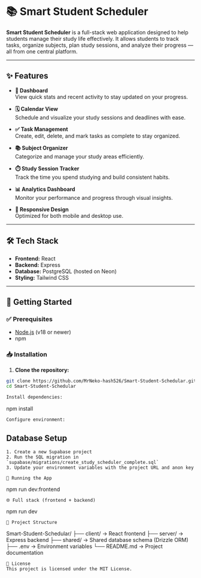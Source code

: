 # 📚 Smart Student Scheduler

**Smart Student Scheduler** is a full-stack web application designed to help students manage their study life effectively. It allows students to track tasks, organize subjects, plan study sessions, and analyze their progress — all from one central platform.

---

## ✨ Features

- **🧠 Dashboard**  
  View quick stats and recent activity to stay updated on your progress.

- **🗓️ Calendar View**  
  Schedule and visualize your study sessions and deadlines with ease.

- **✅ Task Management**  
  Create, edit, delete, and mark tasks as complete to stay organized.

- **📚 Subject Organizer**  
  Categorize and manage your study areas efficiently.

- **⏱️ Study Session Tracker**  
  Track the time you spend studying and build consistent habits.

- **📊 Analytics Dashboard**  
  Monitor your performance and progress through visual insights.

- **📱 Responsive Design**  
  Optimized for both mobile and desktop use.


---

## 🛠️ Tech Stack

- **Frontend:** React  
- **Backend:** Express  
- **Database:** PostgreSQL (hosted on Neon)  
- **Styling:** Tailwind CSS  

---

## 🚀 Getting Started

### ✅ Prerequisites

- [Node.js](https://nodejs.org/) (v18 or newer)
- npm

### 📥 Installation

1. **Clone the repository:**

```bash
git clone https://github.com/MrNeko-hash526/Smart-Student-Schedular.git
cd Smart-Student-Schedular

Install dependencies:
```
npm install
```
Configure environment:
```
## Database Setup
```
1. Create a new Supabase project
2. Run the SQL migration in `supabase/migrations/create_study_scheduler_complete.sql`
3. Update your environment variables with the project URL and anon key

🧪 Running the App
```
npm run dev:frontend
```
🌐 Full stack (frontend + backend)
```
npm run dev
```
📁 Project Structure
```
Smart-Student-Schedular/
├── client/       → React frontend
├── server/       → Express backend
├── shared/       → Shared database schema (Drizzle ORM)
├── .env          → Environment variables
└── README.md     → Project documentation
```
📄 License
This project is licensed under the MIT License.
